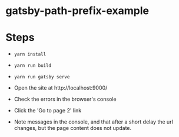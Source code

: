 # gatsby-path-prefix-example

# Steps

- `yarn install`
- `yarn run build`
- `yarn run gatsby serve`

- Open the site at http://localhost:9000/
- Check the errors in the browser's console
- Click the 'Go to page 2' link
- Note messages in the console, and that after a short delay the url changes, but the page content does not update.
